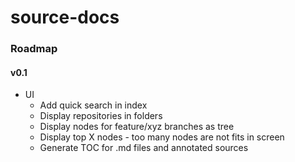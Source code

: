source-docs
===========

### Roadmap

#### v0.1

* UI
    * Add quick search in index
    * Display repositories in folders
    * Display nodes for feature/xyz branches as tree
    * Display top X nodes - too many nodes are not fits in screen
    * Generate TOC for .md files and annotated sources